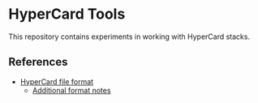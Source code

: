 # HyperCard Tools

This repository contains experiments in working with HyperCard stacks.

## References

- [HyperCard file format](https://hypercard.org/hypercard_file_format/)
    - [Additional format notes](https://hypercard.org/hypercard_file_format_pierre/)
